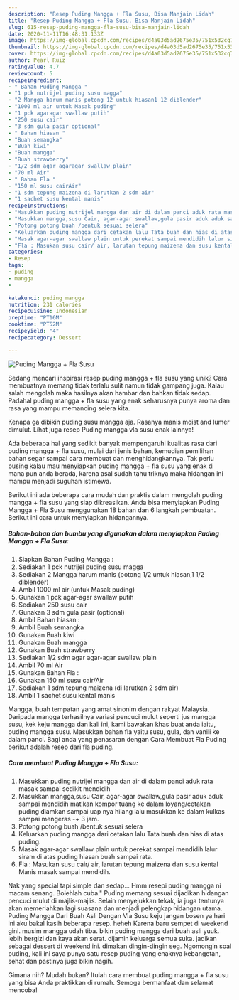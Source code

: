 ```yaml
---
description: "Resep Puding Mangga + Fla Susu, Bisa Manjain Lidah"
title: "Resep Puding Mangga + Fla Susu, Bisa Manjain Lidah"
slug: 615-resep-puding-mangga-fla-susu-bisa-manjain-lidah
date: 2020-11-11T16:48:31.133Z
image: https://img-global.cpcdn.com/recipes/d4a03d5ad2675e35/751x532cq70/puding-mangga-fla-susu-foto-resep-utama.jpg
thumbnail: https://img-global.cpcdn.com/recipes/d4a03d5ad2675e35/751x532cq70/puding-mangga-fla-susu-foto-resep-utama.jpg
cover: https://img-global.cpcdn.com/recipes/d4a03d5ad2675e35/751x532cq70/puding-mangga-fla-susu-foto-resep-utama.jpg
author: Pearl Ruiz
ratingvalue: 4.7
reviewcount: 5
recipeingredient:
- " Bahan Puding Mangga "
- "1 pck nutrijel puding susu magga"
- "2 Mangga harum manis potong 12 untuk hiasan1 12 diblender"
- "1000 ml air untuk Masak puding"
- "1 pck agaragar swallaw putih"
- "250 susu cair"
- "3 sdm gula pasir optional"
- " Bahan hiasan "
- "Buah semangka"
- "Buah kiwi"
- "Buah mangga"
- "Buah strawberry"
- "1/2 sdm agar agaragar swallaw plain"
- "70 ml Air"
- " Bahan Fla "
- "150 ml susu cairAir"
- "1 sdm tepung maizena di larutkan 2 sdm air"
- "1 sachet susu kental manis"
recipeinstructions:
- "Masukkan puding nutrijel mangga dan air di dalam panci aduk rata masak sampai sedikit mendidih"
- "Masukkan mangga,susu Cair, agar-agar swallaw,gula pasir aduk aduk sampai mendidih matikan kompor tuang ke dalam loyang/cetakan puding diamkan sampai uap nya hilang lalu masukkan ke dalam kulkas sampai mengeras -+ 3 jam."
- "Potong potong buah /bentuk sesuai selera"
- "Keluarkan puding mangga dari cetakan lalu Tata buah dan hias di atas puding."
- "Masak agar-agar swallaw plain untuk perekat sampai mendidih lalur siram di atas puding hiasan buah sampai rata."
- "Fla : Masukan susu cair/ air, larutan tepung maizena dan susu kental Manis masak sampai mendidih."
categories:
- Resep
tags:
- puding
- mangga
- 

katakunci: puding mangga  
nutrition: 231 calories
recipecuisine: Indonesian
preptime: "PT16M"
cooktime: "PT52M"
recipeyield: "4"
recipecategory: Dessert

---
```



![Puding Mangga + Fla Susu](https://img-global.cpcdn.com/recipes/d4a03d5ad2675e35/751x532cq70/puding-mangga-fla-susu-foto-resep-utama.jpg)

Sedang mencari inspirasi resep puding mangga + fla susu yang unik? Cara membuatnya memang tidak terlalu sulit namun tidak gampang juga. Kalau salah mengolah maka hasilnya akan hambar dan bahkan tidak sedap. Padahal puding mangga + fla susu yang enak seharusnya punya aroma dan rasa yang mampu memancing selera kita.

Kenapa ga dibikin puding susu mangga aja. Rasanya manis moist and lumer dimulut. Lihat juga resep Puding mangga vla susu enak lainnya!

Ada beberapa hal yang sedikit banyak mempengaruhi kualitas rasa dari puding mangga + fla susu, mulai dari jenis bahan, kemudian pemilihan bahan segar sampai cara membuat dan menghidangkannya. Tak perlu pusing kalau mau menyiapkan puding mangga + fla susu yang enak di mana pun anda berada, karena asal sudah tahu triknya maka hidangan ini mampu menjadi suguhan istimewa.


Berikut ini ada beberapa cara mudah dan praktis dalam mengolah puding mangga + fla susu yang siap dikreasikan. Anda bisa menyiapkan Puding Mangga + Fla Susu menggunakan 18 bahan dan 6 langkah pembuatan. Berikut ini cara untuk menyiapkan hidangannya.

<!--inarticleads1-->

##### Bahan-bahan dan bumbu yang digunakan dalam menyiapkan Puding Mangga + Fla Susu:

1. Siapkan  Bahan Puding Mangga :
1. Sediakan 1 pck nutrijel puding susu magga
1. Sediakan 2 Mangga harum manis (potong 1/2 untuk hiasan,1 1/2 diblender)
1. Ambil 1000 ml air (untuk Masak puding)
1. Gunakan 1 pck agar-agar swallaw putih
1. Sediakan 250 susu cair
1. Gunakan 3 sdm gula pasir (optional)
1. Ambil  Bahan hiasan :
1. Ambil Buah semangka
1. Gunakan Buah kiwi
1. Gunakan Buah mangga
1. Gunakan Buah strawberry
1. Sediakan 1/2 sdm agar agar-agar swallaw plain
1. Ambil 70 ml Air
1. Gunakan  Bahan Fla :
1. Gunakan 150 ml susu cair/Air
1. Sediakan 1 sdm tepung maizena (di larutkan 2 sdm air)
1. Ambil 1 sachet susu kental manis


Mangga, buah tempatan yang amat sinonim dengan rakyat Malaysia. Daripada mangga terhasilnya variasi pencuci mulut seperti jus mangga susu, kek keju mangga dan kali ini, kami bawakan khas buat anda iaitu, puding mangga susu. Masukkan bahan fla yaitu susu, gula, dan vanili ke dalam panci. Bagi anda yang penasaran dengan Cara Membuat Fla Puding berikut adalah resep dari fla puding. 

<!--inarticleads2-->

##### Cara membuat Puding Mangga + Fla Susu:

1. Masukkan puding nutrijel mangga dan air di dalam panci aduk rata masak sampai sedikit mendidih
1. Masukkan mangga,susu Cair, agar-agar swallaw,gula pasir aduk aduk sampai mendidih matikan kompor tuang ke dalam loyang/cetakan puding diamkan sampai uap nya hilang lalu masukkan ke dalam kulkas sampai mengeras -+ 3 jam.
1. Potong potong buah /bentuk sesuai selera
1. Keluarkan puding mangga dari cetakan lalu Tata buah dan hias di atas puding.
1. Masak agar-agar swallaw plain untuk perekat sampai mendidih lalur siram di atas puding hiasan buah sampai rata.
1. Fla : Masukan susu cair/ air, larutan tepung maizena dan susu kental Manis masak sampai mendidih.


Nak yang special tapi simple dan sedap… Hmm resepi puding mangga ni macam senang. Bolehlah cuba.&#34; Puding memang sesuai dijadikan hidangan pencuci mulut di majlis-majlis. Selain menyejukkan tekak, ia juga tentunya akan memeriahkan lagi suasana dan menjadi pelengkap hidangan utama. Puding Mangga Dari Buah Asli Dengan Vla Susu keju jangan bosen ya hari ini aku bakal kasih beberapa resep. heheh Karena baru sempet di weekend gini. musim mangga udah tiba. bikin puding mangga dari buah asli yuuk. lebih bergizi dan kaya akan serat. dijamin keluarga semua suka. jadikan sebagai dessert di weekend ini. dimakan dingin-dingin seg. Ngomongin soal puding, kali ini saya punya satu resep puding yang enaknya kebangetan, sehat dan pastinya juga bikin nagih. 

Gimana nih? Mudah bukan? Itulah cara membuat puding mangga + fla susu yang bisa Anda praktikkan di rumah. Semoga bermanfaat dan selamat mencoba!
